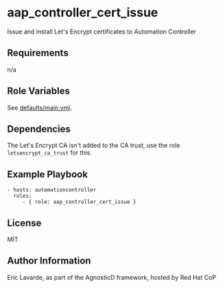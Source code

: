 aap\_controller\_cert\_issue
=========================

Issue and install Let's Encrypt certificates to Automation Controller

Requirements
------------

n/a

Role Variables
--------------

See [defaults/main.yml](defaults/main.yml).

Dependencies
------------

The Let's Encrypt CA isn't added to the CA trust, use the role `letsencrypt_ca_trust` for this.

Example Playbook
----------------

    - hosts: automationcontroller
      roles:
         - { role: aap_controller_cert_issue }

License
-------

MIT

Author Information
------------------

Eric Lavarde, as part of the AgnosticD framework, hosted by Red Hat CoP
